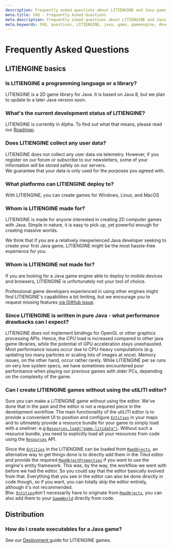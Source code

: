 ```yaml
---
description: Frequently asked questions about LITIENGINE and Java game development in general.
meta.title: FAQ - Frequently Asked Questions
meta.description: Frequently asked questions about LITIENGINE and Java game development in general.
meta.keywords: FAQ, questions, LITIENGINE, java, game, gameengine, development, 2D, programming
---
```


# Frequently Asked Questions

## LITIENGINE basics

### Is LITIENGINE a programming language or a library?

LITIENGINE is a 2D game library for Java. It is based on Java 8, but we plan to update to a later Java version soon.

### What's the current development status of LITIENGINE?

LITIENGINE is currently in Alpha. To find out what that means, please read our [Roadmap](../roadmap.md).

### Does LITIENGINE collect any user data?

LITIENGINE does not collect any user data via telemetry. However, if you register on our forum or subscribe to our newsletters, some of your information will be stored safely on our servers.  
We guarantee that your data is only used for the purposes you agreed with.

### What platforms can LITIENGINE deploy to?

With LITIENGINE, you can create games for Windows, Linux, and MacOS

### Whom is LITIENGINE made for?

LITIENGINE is made for anyone interested in creating 2D computer games with Java. Simple in nature, it is easy to pick up, yet powerful enough for creating massive worlds.

We think that if you are a relatively inexperienced Java developer seeking to create your first Java game, LITIENGINE might be the most hassle-free experience for you.

### Whom is LITIENGINE not made for?

If you are looking for a Java game engine able to deploy to mobile devices and browsers, LITIENGINE is unfortunately not your tool of choice.

Professional game developers experienced in using other engines might find LITIENGINE's capabilities a bit limiting, but we encourage you to request missing features [via GitHub issue](https://github.com/gurkenlabs/litiengine/issues).

### Since LITIENGINE is written in pure Java - what performance drawbacks can I expect?

LITIENGINE does not implement bindings for OpenGL or other graphics processing APIs. Hence, the CPU load is increased compared to other java game libraries, while the potential of GPU acceleration stays unexhausted. Most performance issues occur due to CPU-heavy computations \(e.g. updating too many particles or scaling lots of images at once\). Memory issues, on the other hand, occur rather rarely. While LITIENGINE per se runs on very low system specs, we have sometimes encountered poor performance when playing our previous games with older PCs, depending on the complexity of the game.

### Can I create LITIENGINE games without using the utiLITI editor?

Sure you can make a LITIENGINE game without using the editor. We've done that in the past and the editor is not a required piece in the development workflow. The main functionality of the utiLITI editor is to provide a convenient UI to position and configure [`Entities`](https://app.gitbook.com/@gurkenlabs/s/litiengine/~/drafts/-Lt4NljB3cbQX4NxqU4K/basics/entity-framework) in your maps and to ultimately provide a resource bundle for your game to simply load with a oneliner: e.g.[`Resources.load("game.litidata")`](https://www.javadoc.io/static/de.gurkenlabs/litiengine/0.4.20/de/gurkenlabs/litiengine/resources/Resources.html#load-java.net.URL-). Without such a resource bundle, you need to explicitly load all your resources from code using the [`Resources`](https://app.gitbook.com/@gurkenlabs/s/litiengine/~/drafts/-Lt4NljB3cbQX4NxqU4K/basics/resource-management) API.

Since the [`Entities`](https://app.gitbook.com/@gurkenlabs/s/litiengine/~/drafts/-Lt4NljB3cbQX4NxqU4K/basics/entity-framework) in the LITIENGINE can be loaded from [`MapObjects`](https://app.gitbook.com/@gurkenlabs/s/litiengine/~/drafts/-Lt4NljB3cbQX4NxqU4K/basics/manage-maps/map-objects), an alternative way to get things done is to directly add them in the _Tiled_ editor and provide the required [`MapObjectProperties`](https://www.javadoc.io/static/de.gurkenlabs/litiengine/0.4.20/de/gurkenlabs/litiengine/environment/tilemap/MapObjectProperty.html) if you want to use the engine's entity framework. This was, by the way, the workflow we went with before we had the editor. So you could say that the editor basically evolved from that. Everything that you see in the editor can also be done directly in code though, so if you want, you can totally skip the editor entirely, although it's not recommended.  
Btw: [`Entities`](https://app.gitbook.com/@gurkenlabs/s/litiengine/~/drafts/-Lt4NljB3cbQX4NxqU4K/basics/entity-framework)don't necessarily have to originate from [`MapObjects`](https://app.gitbook.com/@gurkenlabs/s/litiengine/~/drafts/-Lt4NljB3cbQX4NxqU4K/basics/manage-maps/map-objects), you can also add them to your [`GameWorld`](https://app.gitbook.com/@gurkenlabs/s/litiengine/~/drafts/-Lt4NljB3cbQX4NxqU4K/basics/game-api/game-world) directly from code.

## Distribution

### How do I create executables for a Java game?

See our [Deployment ](../basics/deployment.md)guide for LITIENGINE games.

